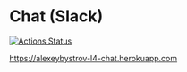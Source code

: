 # Chat (Slack)

[![Actions Status](https://github.com/alexeybystrov/frontend-project-lvl4/workflows/hexlet-check/badge.svg)](https://github.com/alexeybystrov/frontend-project-lvl4/actions)

<https://alexeybystrov-l4-chat.herokuapp.com>
